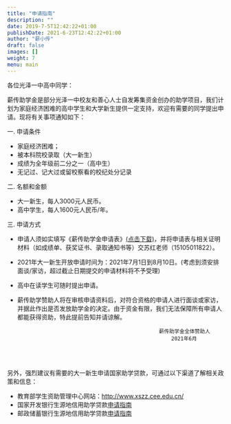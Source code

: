 ```yaml
---
title: "申请指南"
description: ""
date: 2019-7-5T12:42:22+01:00
publishDate: 2021-6-23T12:42:22+01:00
author: "薪小传"
draft: false
images: []
weight: 7
menu: main
---
```


各位光泽一中高中同学：

薪传助学金是部分光泽一中校友和善心人士自发筹集资金创办的助学项目，我们计划为家庭经济困难的高中学生和大学新生提供一定支持，欢迎有需要的同学提出申请。现将有关事项通知如下：

一. 申请条件

  * 家庭经济困难；
  * 被本科院校录取（大一新生）
  * 成绩为全年级前二分之一（高中生）
  * 无记过、记大过或留校察看的校纪处分记录

二. 名额和金额  

  * 大一新生，每人3000元人民币。
  * 高中学生，每人1600元人民币/年。

三. 申请方式

  * 申请人须如实填写《薪传助学金申请表》[(点击下载)](../pdfs/2020applicationform.pdf)，并将申请表与相关证明材料（如成绩单、获奖证书、录取通知书等）交苏红老师（15105011822）。

  * 2021年大一新生开放申请时间为：2021年7月1日到8月10日。(考虑到须安排面谈/家访，超过截止日期提交的申请材料将不予受理)

  * 高中在读学生可随时提出申请。

  * 薪传助学赞助人将在审核申请资料后，对符合资格的申请人进行面谈或家访，并据此作出是否发放助学金的决定。由于资金有限，我们无法保障所有申请人都能获得资助，特此提前告知并请谅解。

                                                      薪传助学金全体赞助人
                                                          2021年6月



 

 


<span> </span>  
<span> </span>  
<span> </span>  


另外，强烈建议有需要的大一新生申请国家助学贷款，可通过以下渠道了解相关政策和信息：

  * 教育部学生资助管理中心网站：http://www.xszz.cee.edu.cn/
  * 国家开发银行生源地信用助学贷款[申请指南](http://www.csls.cdb.com.cn/wtzx/dksqlwt/201911/t20191115_6892.html)
  * 邮政储蓄银行生源地信用助学贷款[申请指南](https://www.psbc.com/cn/fhpd/hddq/fjsfh/zdtj_1163/202103/t20210301_67397.html)
                                                                  





